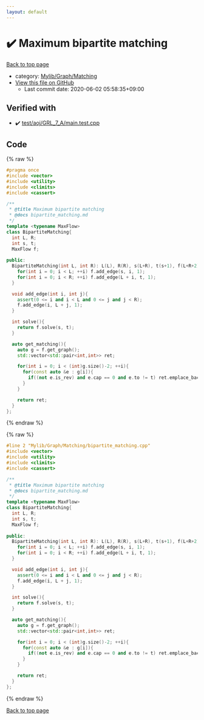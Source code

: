 ```yaml
---
layout: default
---
```


<!-- mathjax config similar to math.stackexchange -->
<script type="text/javascript" async
  src="https://cdnjs.cloudflare.com/ajax/libs/mathjax/2.7.5/MathJax.js?config=TeX-MML-AM_CHTML">
</script>
<script type="text/x-mathjax-config">
  MathJax.Hub.Config({
    TeX: { equationNumbers: { autoNumber: "AMS" }},
    tex2jax: {
      inlineMath: [ ['$','$'] ],
      processEscapes: true
    },
    "HTML-CSS": { matchFontHeight: false },
    displayAlign: "left",
    displayIndent: "2em"
  });
</script>

<script type="text/javascript" src="https://cdnjs.cloudflare.com/ajax/libs/jquery/3.4.1/jquery.min.js"></script>
<script src="https://cdn.jsdelivr.net/npm/jquery-balloon-js@1.1.2/jquery.balloon.min.js" integrity="sha256-ZEYs9VrgAeNuPvs15E39OsyOJaIkXEEt10fzxJ20+2I=" crossorigin="anonymous"></script>
<script type="text/javascript" src="../../../../assets/js/copy-button.js"></script>
<link rel="stylesheet" href="../../../../assets/css/copy-button.css" />


# :heavy_check_mark: Maximum bipartite matching

<a href="../../../../index.html">Back to top page</a>

* category: <a href="../../../../index.html#65eb1c5db2b1bd726d58cf661f149e7c">Mylib/Graph/Matching</a>
* <a href="{{ site.github.repository_url }}/blob/master/Mylib/Graph/Matching/bipartite_matching.cpp">View this file on GitHub</a>
    - Last commit date: 2020-06-02 05:58:35+09:00




## Verified with

* :heavy_check_mark: <a href="../../../../verify/test/aoj/GRL_7_A/main.test.cpp.html">test/aoj/GRL_7_A/main.test.cpp</a>


## Code

<a id="unbundled"></a>
{% raw %}
```cpp
#pragma once
#include <vector>
#include <utility>
#include <climits>
#include <cassert>

/**
 * @title Maximum bipartite matching
 * @docs bipartite_matching.md
 */
template <typename MaxFlow>
class BipartiteMatching{
  int L, R;
  int s, t;
  MaxFlow f;
  
public:
  BipartiteMatching(int L, int R): L(L), R(R), s(L+R), t(s+1), f(L+R+2){
    for(int i = 0; i < L; ++i) f.add_edge(s, i, 1);
    for(int i = 0; i < R; ++i) f.add_edge(L + i, t, 1);
  }

  void add_edge(int i, int j){
    assert(0 <= i and i < L and 0 <= j and j < R);
    f.add_edge(i, L + j, 1);
  }

  int solve(){
    return f.solve(s, t);
  }

  auto get_matching(){
    auto g = f.get_graph();
    std::vector<std::pair<int,int>> ret;

    for(int i = 0; i < (int)g.size()-2; ++i){
      for(const auto &e : g[i]){
        if((not e.is_rev) and e.cap == 0 and e.to != t) ret.emplace_back(i, e.to - L);
      }
    }

    return ret;
  }
};

```
{% endraw %}

<a id="bundled"></a>
{% raw %}
```cpp
#line 2 "Mylib/Graph/Matching/bipartite_matching.cpp"
#include <vector>
#include <utility>
#include <climits>
#include <cassert>

/**
 * @title Maximum bipartite matching
 * @docs bipartite_matching.md
 */
template <typename MaxFlow>
class BipartiteMatching{
  int L, R;
  int s, t;
  MaxFlow f;
  
public:
  BipartiteMatching(int L, int R): L(L), R(R), s(L+R), t(s+1), f(L+R+2){
    for(int i = 0; i < L; ++i) f.add_edge(s, i, 1);
    for(int i = 0; i < R; ++i) f.add_edge(L + i, t, 1);
  }

  void add_edge(int i, int j){
    assert(0 <= i and i < L and 0 <= j and j < R);
    f.add_edge(i, L + j, 1);
  }

  int solve(){
    return f.solve(s, t);
  }

  auto get_matching(){
    auto g = f.get_graph();
    std::vector<std::pair<int,int>> ret;

    for(int i = 0; i < (int)g.size()-2; ++i){
      for(const auto &e : g[i]){
        if((not e.is_rev) and e.cap == 0 and e.to != t) ret.emplace_back(i, e.to - L);
      }
    }

    return ret;
  }
};

```
{% endraw %}

<a href="../../../../index.html">Back to top page</a>

